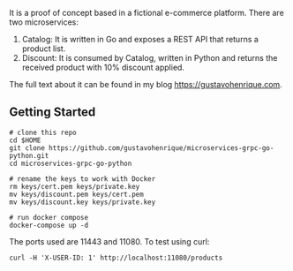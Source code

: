 It is a proof of concept based in a fictional e-commerce platform. There are two microservices:

1) Catalog: It is written in Go and exposes a REST API that returns a product list.
2) Discount: It is consumed by Catalog, written in Python and returns the received product with 10% discount applied.

The full text about it can be found in my blog https://gustavohenrique.com.

## Getting Started

```
# clone this repo
cd $HOME
git clone https://github.com/gustavohenrique/microservices-grpc-go-python.git
cd microservices-grpc-go-python

# rename the keys to work with Docker
rm keys/cert.pem keys/private.key
mv keys/discount.pem keys/cert.pem
mv keys/discount.key keys/private.key

# run docker compose
docker-compose up -d
```

The ports used are 11443 and 11080. 
To test using curl:

```
curl -H 'X-USER-ID: 1' http://localhost:11080/products
```
